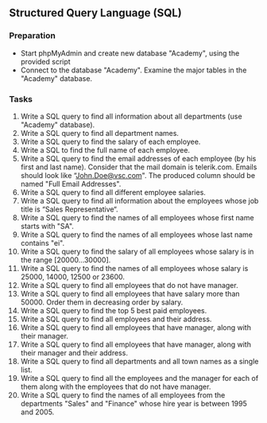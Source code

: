 ## Structured Query Language (SQL)


### Preparation
- Start phpMyAdmin and create new database "Academy", using the provided script
- Connect to the database "Academy". Examine the major tables in the "Academy" database.

### Tasks

1.	Write a SQL query to find all information about all departments (use "Academy" database).
1.	Write a SQL query to find all department names.
1.	Write a SQL query to find the salary of each employee.
1.	Write a SQL to find the full name of each employee.
1.	Write a SQL query to find the email addresses of each employee (by his first and last name). Consider that the mail domain is telerik.com. Emails should look like “John.Doe@vsc.com". The produced column should be named "Full Email Addresses".
1.	Write a SQL query to find all different employee salaries.
1.	Write a SQL query to find all information about the employees whose job title is “Sales Representative“.
1.	Write a SQL query to find the names of all employees whose first name starts with "SA".
1.	Write a SQL query to find the names of all employees whose last name contains "ei".
1.	Write a SQL query to find the salary of all employees whose salary is in the range [20000…30000].
1.	Write a SQL query to find the names of all employees whose salary is 25000, 14000, 12500 or 23600.
1.	Write a SQL query to find all employees that do not have manager.
1.	Write a SQL query to find all employees that have salary more than 50000. Order them in decreasing order by salary.
1.	Write a SQL query to find the top 5 best paid employees.
1.	Write a SQL query to find all employees and their address.
1.	Write a SQL query to find all employees that have manager, along with their manager.
1.	Write a SQL query to find all employees that have manager, along with their manager and their address.
1.	Write a SQL query to find all departments and all town names as a single list.
1.	Write a SQL query to find all the employees and the manager for each of them along with the employees that do not have manager.
1.	Write a SQL query to find the names of all employees from the departments "Sales" and "Finance" whose hire year is between 1995 and 2005.
